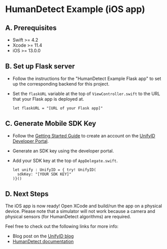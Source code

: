 # HumanDetect Example (iOS app)

## A. Prerequisites

* Swift >= 4.2
* Xcode >= 11.4
* iOS >= 13.0.0

## B. Set up Flask server
* Follow the instructions for the "HumanDetect Example Flask app" to set up the corresponding backend for this project.
* Set the `flaskURL` variable at the top of `ViewController.swift` to the URL that your Flask app is deployed at.

  ```
  let flaskURL = "[URL of your Flask app]"
  ```

## C. Generate Mobile SDK Key
* Follow the [Getting Started Guide](https://developer.unify.id/docs/get-started/) to create an account on the [UnifyID Developer Portal](https://dashboard.unify.id/account/sign-up).
* Generate an SDK key using the developer portal.
* Add your SDK key at the top of `AppDelegate.swift`.

  ```
  let unify : UnifyID = { try! UnifyID(
    sdkKey: "[YOUR SDK KEY]"
  )}()
  ```

## D. Next Steps
The iOS app is now ready! Open XCode and build/run the app on a physical device. Please note that a simulator will not work because a camera and physical sensors (for HumanDetect algorithms) are required.

Feel free to check out the following links for more info:
* Blog post on the [UnifyID blog](https://blog.unify.id/)
* [HumanDetect documentation](https://developer.unify.id/docs/humandetect/)
